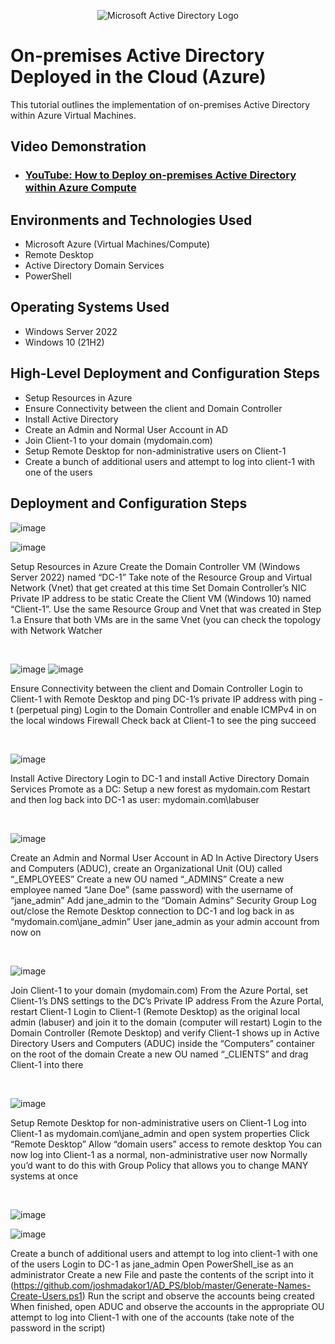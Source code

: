 <p align="center">
<img src="https://i.imgur.com/pU5A58S.png" alt="Microsoft Active Directory Logo"/>
</p>

<h1>On-premises Active Directory Deployed in the Cloud (Azure)</h1>
This tutorial outlines the implementation of on-premises Active Directory within Azure Virtual Machines.<br />


<h2>Video Demonstration</h2>

- ### [YouTube: How to Deploy on-premises Active Directory within Azure Compute](https://youtu.be/lzHRxxSmQXc?si=tkAKZiGb8cWfrUjQ)

<h2>Environments and Technologies Used</h2>

- Microsoft Azure (Virtual Machines/Compute)
- Remote Desktop
- Active Directory Domain Services
- PowerShell

<h2>Operating Systems Used </h2>

- Windows Server 2022
- Windows 10 (21H2)

<h2>High-Level Deployment and Configuration Steps</h2>

- Setup Resources in Azure
- Ensure Connectivity between the client and Domain Controller
- Install Active Directory
- Create an Admin and Normal User Account in AD
- Join Client-1 to your domain (mydomain.com)
- Setup Remote Desktop for non-administrative users on Client-1
- Create a bunch of additional users and attempt to log into client-1 with one of the users

<h2>Deployment and Configuration Steps</h2>

![image](https://github.com/kayetech84/configure-ad/assets/153541024/fd7cfe53-991b-4545-b40f-61326a9cf7dd)

![image](https://github.com/kayetech84/configure-ad/assets/153541024/c3f10ed3-07a8-4378-9d91-30b1615393df)

<p>
Setup Resources in Azure
Create the Domain Controller VM (Windows Server 2022) named “DC-1”
Take note of the Resource Group and Virtual Network (Vnet) that get created at this time
Set Domain Controller’s NIC Private IP address to be static
Create the Client VM (Windows 10) named “Client-1”. Use the same Resource Group and Vnet that was created in Step 1.a
Ensure that both VMs are in the same Vnet (you can check the topology with Network Watcher

</p>
<br />

![image](https://github.com/kayetech84/configure-ad/assets/153541024/5908f5b0-fc4f-440e-92c5-e0b9bcfaada7)
![image](https://github.com/kayetech84/configure-ad/assets/153541024/b177610c-922e-4123-ba09-e180aa12dcc0)



<p>
Ensure Connectivity between the client and Domain Controller
Login to Client-1 with Remote Desktop and ping DC-1’s private IP address with ping -t <ip address> (perpetual ping)
Login to the Domain Controller and enable ICMPv4 in on the local windows Firewall
Check back at Client-1 to see the ping succeed

</p>
<br />

<p>

![image](https://github.com/kayetech84/configure-ad/assets/153541024/1c833771-e708-492b-a44e-be2e972e428f)

<p>
Install Active Directory
Login to DC-1 and install Active Directory Domain Services
Promote as a DC: Setup a new forest as mydomain.com 
Restart and then log back into DC-1 as user: mydomain.com\labuser
</p>
<br />

<p>


![image](https://github.com/kayetech84/configure-ad/assets/153541024/548a8732-98ca-4ece-9960-5b39626f8992)
<p>
Create an Admin and Normal User Account in AD
In Active Directory Users and Computers (ADUC), create an Organizational Unit (OU) called “_EMPLOYEES”
Create a new OU named “_ADMINS”
Create a new employee named “Jane Doe” (same password) with the username of “jane_admin”
Add jane_admin to the “Domain Admins” Security Group
Log out/close the Remote Desktop connection to DC-1 and log back in as “mydomain.com\jane_admin”
User jane_admin as your admin account from now on

</p>
<br />


<p>

![image](https://github.com/kayetech84/configure-ad/assets/153541024/aef95fbd-e45c-4de9-974c-c4de946076a5)

</p>
Join Client-1 to your domain (mydomain.com)
From the Azure Portal, set Client-1’s DNS settings to the DC’s Private IP address
From the Azure Portal, restart Client-1
Login to Client-1 (Remote Desktop) as the original local admin (labuser) and join it to the domain (computer will restart)
Login to the Domain Controller (Remote Desktop) and verify Client-1 shows up in Active Directory Users and Computers (ADUC) inside the “Computers” container on the root of the domain
Create a new OU named “_CLIENTS” and drag Client-1 into there

</p>
<br />


![image](https://github.com/kayetech84/configure-ad/assets/153541024/aa0a3b87-8cfe-4b68-b94f-4239c31fe0c5)

<p>
Setup Remote Desktop for non-administrative users on Client-1
Log into Client-1 as mydomain.com\jane_admin and open system properties
Click “Remote Desktop”
Allow “domain users” access to remote desktop
You can now log into Client-1 as a normal, non-administrative user now
Normally you’d want to do this with Group Policy that allows you to change MANY systems at once 

</p>
<br />


<p>

![image](https://github.com/kayetech84/configure-ad/assets/153541024/0606abe4-1c0d-4040-8a2e-615e7f53a3d6)

![image](https://github.com/kayetech84/configure-ad/assets/153541024/245f1c67-b599-4418-8516-1f06eb4a4afe)

Create a bunch of additional users and attempt to log into client-1 with one of the users
Login to DC-1 as jane_admin
Open PowerShell_ise as an administrator
Create a new File and paste the contents of the script into it (https://github.com/joshmadakor1/AD_PS/blob/master/Generate-Names-Create-Users.ps1)
Run the script and observe the accounts being created
When finished, open ADUC and observe the accounts in the appropriate OU
attempt to log into Client-1 with one of the accounts (take note of the password in the script)


</p>
<br />



